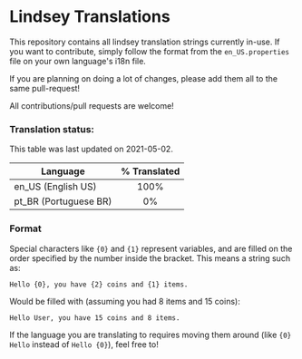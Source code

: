 # Lindsey Translations

This repository contains all lindsey translation strings currently in-use. If you want to contribute, simply follow the
format from the `en_US.properties` file on your own language's i18n file.

If you are planning on doing a lot of changes, please add them all to the same pull-request!

All contributions/pull requests are welcome!

### Translation status:

This table was last updated on 2021-05-02.

| Language              | % Translated  |
| --------------------- |:-------------:|
| en_US (English US)    | 100%          |
| pt_BR (Portuguese BR) | 0%            |

### Format

Special characters like `{0}` and `{1}` represent variables, and are filled on the order specified by the number inside
the bracket. This means a string such as:

`Hello {0}, you have {2} coins and {1} items.`

Would be filled with (assuming you had 8 items and 15 coins):

`Hello User, you have 15 coins and 8 items.`

If the language you are translating to requires moving them around (like `{0} Hello` instead of `Hello {0}`), feel free
to!
